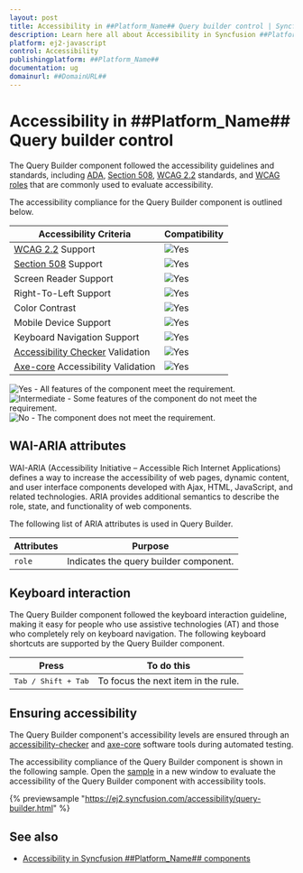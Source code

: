 ```yaml
---
layout: post
title: Accessibility in ##Platform_Name## Query builder control | Syncfusion
description: Learn here all about Accessibility in Syncfusion ##Platform_Name## Query builder control of Syncfusion Essential JS 2 and more.
platform: ej2-javascript
control: Accessibility
publishingplatform: ##Platform_Name##
documentation: ug
domainurl: ##DomainURL##
---
```


# Accessibility in ##Platform_Name## Query builder control

The Query Builder component followed the accessibility guidelines and standards, including [ADA](https://www.ada.gov/), [Section 508](https://www.section508.gov/), [WCAG 2.2](https://www.w3.org/TR/WCAG22/) standards, and [WCAG roles](https://www.w3.org/TR/wai-aria/#roles) that are commonly used to evaluate accessibility.

The accessibility compliance for the Query Builder component is outlined below.

| Accessibility Criteria | Compatibility |
| -- | -- |
| [WCAG 2.2](https://www.w3.org/TR/WCAG22/) Support | <img src="https://cdn.syncfusion.com/content/images/landing-page/yes.png" alt="Yes"> |
| [Section 508](https://www.section508.gov/) Support | <img src="https://cdn.syncfusion.com/content/images/landing-page/yes.png" alt="Yes"> |
| Screen Reader Support | <img src="https://cdn.syncfusion.com/content/images/landing-page/yes.png" alt="Yes"> |
| Right-To-Left Support | <img src="https://cdn.syncfusion.com/content/images/landing-page/yes.png" alt="Yes"> |
| Color Contrast | <img src="https://cdn.syncfusion.com/content/images/landing-page/yes.png" alt="Yes"> |
| Mobile Device Support | <img src="https://cdn.syncfusion.com/content/images/landing-page/yes.png" alt="Yes"> |
| Keyboard Navigation Support | <img src="https://cdn.syncfusion.com/content/images/landing-page/yes.png" alt="Yes"> |
| [Accessibility Checker](https://www.npmjs.com/package/accessibility-checker) Validation | <img src="https://cdn.syncfusion.com/content/images/landing-page/yes.png" alt="Yes"> |
| [Axe-core](https://www.npmjs.com/package/axe-core) Accessibility Validation | <img src="https://cdn.syncfusion.com/content/images/landing-page/yes.png" alt="Yes"> |

<style>
    .post .post-content img {
        display: inline-block;
        margin: 0.5em 0;
    }
</style>
<div><img src="https://cdn.syncfusion.com/content/images/landing-page/yes.png" alt="Yes"> - All features of the component meet the requirement.</div>

<div><img src="https://cdn.syncfusion.com/content/images/landing-page/intermediate.png" alt="Intermediate"> - Some features of the component do not meet the requirement.</div>

<div><img src="https://cdn.syncfusion.com/content/images/landing-page/no.png" alt="No"> - The component does not meet the requirement.</div>

## WAI-ARIA attributes

WAI-ARIA (Accessibility Initiative – Accessible Rich Internet Applications) defines a way to increase the accessibility of web pages, dynamic content, and user interface components developed with Ajax, HTML, JavaScript, and related technologies. ARIA provides additional semantics to describe the role, state, and functionality of web components.

The following list of ARIA attributes is used in Query Builder.

| Attributes | Purpose |
| --- | --- |
| `role` | Indicates the query builder component. |

## Keyboard interaction

The Query Builder component followed the keyboard interaction guideline, making it easy for people who use assistive technologies (AT) and those who completely rely on keyboard navigation. The following keyboard shortcuts are supported by the Query Builder component.

| **Press** | **To do this** |
| --- | --- |
| <kbd>Tab / Shift + Tab</kbd> | To focus the next item in the rule. |

## Ensuring accessibility

The Query Builder component's accessibility levels are ensured through an [accessibility-checker](https://www.npmjs.com/package/accessibility-checker) and [axe-core](https://www.npmjs.com/package/axe-core) software tools during automated testing.

The accessibility compliance of the Query Builder component is shown in the following sample. Open the [sample](https://ej2.syncfusion.com/accessibility/query-builder.html) in a new window to evaluate the accessibility of the Query Builder component with accessibility tools.

{% previewsample "https://ej2.syncfusion.com/accessibility/query-builder.html" %}

## See also

* [Accessibility in Syncfusion ##Platform_Name## components](../common/accessibility)